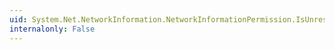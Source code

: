 ```yaml
---
uid: System.Net.NetworkInformation.NetworkInformationPermission.IsUnrestricted
internalonly: False
---
```

